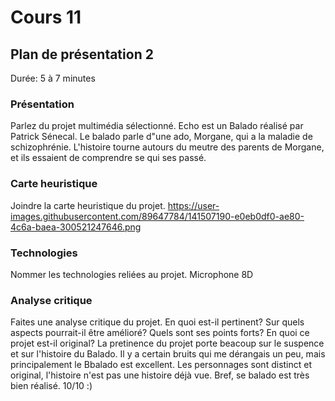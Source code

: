 # Cours 11
## Plan de présentation 2 
Durée: 5 à 7 minutes

### Présentation
Parlez du projet multimédia sélectionné. 
Echo est un Balado réalisé par Patrick Sénecal. Le balado parle d"une ado, Morgane, qui a la maladie de schizophrénie. L'histoire tourne autours du meutre des parents de Morgane, et ils essaient de comprendre se qui ses passé.
### Carte heuristique
Joindre la carte heuristique du projet. 
https://user-images.githubusercontent.com/89647784/141507190-e0eb0df0-ae80-4c6a-baea-300521247646.png
### Technologies
Nommer les technologies reliées au projet. 
Microphone 8D
### Analyse critique
Faites une analyse critique du projet. En quoi est-il pertinent? Sur quels aspects pourrait-il être amélioré? Quels sont ses points forts? En quoi ce projet est-il original? 
La pretinence du projet porte beacoup sur le suspence et sur l'histoire du Balado. Il y a certain bruits qui me dérangais un peu, mais principalement le Bbalado est excellent. Les personnages sont distinct et original, l'histoire n'est pas une histoire déjà vue. Bref, se balado est très bien réalisé. 10/10 :)
